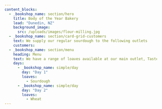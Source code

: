```yaml
---
content_blocks:
  - _bookshop_name: section/hero
    title: Body of the Year Bakery
    lead: "Dunedin, NZ"
    background_image:
      src: /uploads/images/flour-milling.jpg
  - _bookshop_name: section/card-grid-customers
    text: We supply our regular sourdough to the following outlets
    customers:
  - _bookshop_name: section/menu
    heading: Menu
    text: We have a range of loaves available at our main outlet, Taste Nature.
    days:
      - _bookshop_name: simple/day
        day: "Day 1"
        loaves:
          - Sourdough
      - _bookshop_name: simple/day
        day: "Day 2"
        loaves:
          - Wheat
---
```

